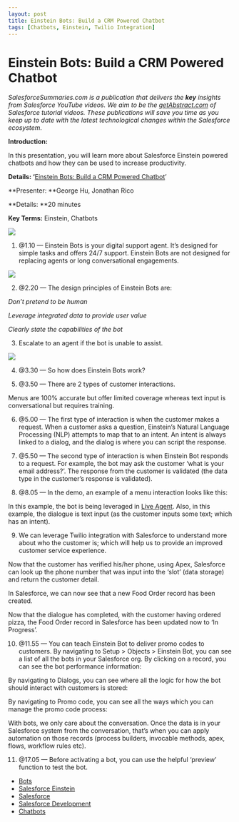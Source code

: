 ```yaml
---
layout: post
title: Einstein Bots: Build a CRM Powered Chatbot
tags: [Chatbots, Einstein, Twilio Integration]
---
```



# Einstein Bots: Build a CRM Powered Chatbot

*SalesforceSummaries.com is a publication that delivers the ***key*** insights
from Salesforce YouTube videos. We aim to be the
*[getAbstract.com](https://www.getabstract.com/en/)* of Salesforce tutorial
videos. These publications will save you time as you keep up to date with the
latest technological changes within the Salesforce ecosystem.*

**Introduction:**

In this presentation, you will learn more about Salesforce Einstein powered
chatbots and how they can be used to increase productivity.

**Details: ‘**[Einstein Bots: Build a CRM Powered
Chatbot](https://www.youtube.com/watch?v=i9TbAkRNNa0)’

**Presenter: **George Hu, Jonathan Rico

**Details: **20 minutes

**Key Terms:** Einstein, Chatbots

![](https://cdn-images-1.medium.com/max/800/1*bpmEJHx_HkPnDglzfpfyqg.png)

1.  @1.10 — Einstein Bots is your digital support agent. It’s designed for simple
tasks and offers 24/7 support. Einstein Bots are not designed for replacing
agents or long conversational engagements.

![](https://cdn-images-1.medium.com/max/800/1*Lrd0pvZHQN2h5oNy7F3heA.png)

2. @2.20 — The design principles of Einstein Bots are:

*Don’t pretend to be human*

*Leverage integrated data to provide user value*

*Clearly state the capabilities of the bot*

3. Escalate to an agent if the bot is unable to assist.

![](https://cdn-images-1.medium.com/max/800/1*iA47ecKavdJ2UYPtqioH_A.png)

4. @3.30 — So how does Einstein Bots work?

5. @3.50 — There are 2 types of customer interactions.

Menus are 100% accurate but offer limited coverage whereas text input is
conversational but requires training.

6. @5.00 — The first type of interaction is when the customer makes a request.
When a customer asks a question, Einstein’s Natural Language Processing (NLP)
attempts to map that to an intent. An intent is always linked to a dialog, and
the dialog is where you can script the response.

7. @5.50 — The second type of interaction is when Einstein Bot responds to a
request. For example, the bot may ask the customer ‘what is your email
address?’. The response from the customer is validated (the data type in the
customer’s response is validated).

8. @8.05 — In the demo, an example of a menu interaction looks like this:

In this example, the bot is being leveraged in [Live
Agent](https://trailhead.salesforce.com/en/modules/service_live_agent/units/service_live_agent_get_started).
Also, in this example, the dialogue is text input (as the customer inputs some
text; which has an intent).

9. We can leverage Twilio integration with Salesforce to understand more about
who the customer is; which will help us to provide an improved customer service
experience.

Now that the customer has verified his/her phone, using Apex, Salesforce can
look up the phone number that was input into the ‘slot’ (data storage) and
return the customer detail.

In Salesforce, we can now see that a new Food Order record has been created.

Now that the dialogue has completed, with the customer having ordered pizza, the
Food Order record in Salesforce has been updated now to ‘In Progress’.

10. @11.55 — You can teach Einstein Bot to deliver promo codes to customers. By
navigating to Setup > Objects > Einstein Bot, you can see a list of all the bots
in your Salesforce org. By clicking on a record, you can see the bot performance
information:

By navigating to Dialogs, you can see where all the logic for how the bot should
interact with customers is stored:

By navigating to Promo code, you can see all the ways which you can manage the
promo code process:

With bots, we only care about the conversation. Once the data is in your
Salesforce system from the conversation, that’s when you can apply automation on
those records (process builders, invocable methods, apex, flows, workflow rules
etc).

11. @17.05 — Before activating a bot, you can use the helpful ‘preview’ function
to test the bot.

* [Bots](https://medium.com/tag/bots?source=post)
* [Salesforce Einstein](https://medium.com/tag/salesforce-einstein?source=post)
* [Salesforce](https://medium.com/tag/salesforce?source=post)
* [Salesforce
Development](https://medium.com/tag/salesforce-development?source=post)
* [Chatbots](https://medium.com/tag/chatbots?source=post)
